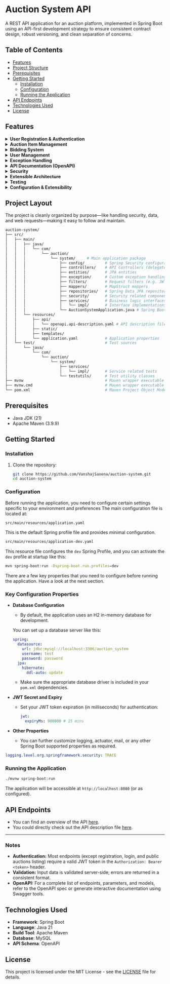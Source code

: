 # Auction System API

A REST API application for an auction platform, implemented in Spring Boot
using an API-first development strategy to ensure consistent contract design,
robust versioning, and clean separation of concerns.

## Table of Contents

- [Features](#features)
- [Project Structure](#project-layout)
- [Prerequisites](#prerequisites)
- [Getting Started](#getting-started)
  - [Installation](#installation)
  - [Configuration](#configuration)
  - [Running the Application](#running-the-application)
- [API Endpoints](#api-endpoints)
- [Technologies Used](#technologies-used)
- [License](#license)

## Features

<details>
  <summary><strong>User Registration & Authentication</strong></summary>
  <ul>
    <li>Secure user registration and login using username or email.</li>
    <li>JWT-based authentication for stateless and secure API access.</li>
    <li>Spring Security integration for robust authentication and authorization.</li>
  </ul>
</details>

<details>
  <summary><strong>Auction Item Management</strong></summary>
  <ul>
    <li>Create, read, update, and delete (CRUD) auction items.</li>
    <li>Retrieve details for individual auction items.</li>
    <li>List all available auction items.</li>
  </ul>
</details>

<details>
  <summary><strong>Bidding System</strong></summary>
  <ul>
    <li>Place bids on auction items.</li>
    <li>Track and retrieve all bids for a given item.</li>
    <li>Enforce business rules for bidding (e.g., only higher bids are accepted, auction deadlines).</li>
  </ul>
</details>

<details>
  <summary><strong>User Management</strong></summary>
  <ul>
    <li>Register new users and manage user profiles.</li>
    <li>Retrieve a list of all registered users (admin feature).</li>
  </ul>
</details>

<details>
  <summary><strong>Exception Handling</strong></summary>
  <ul>
    <li>Custom exception handling for clear, user-friendly error messages.</li>
  </ul>
</details>

<details>
  <summary><strong>API Documentation (OpenAPI)</strong></summary>
  <ul>
    <li>OpenAPI/Swagger specification provided for easy integration and testing.</li>
  </ul>
</details>

<details>
  <summary><strong>Security</strong></summary>
  <ul>
    <li>Password encoding and secure storage.</li>
    <li>Role-based access control for sensitive endpoints.</li>
    <li>JWT validation via request filters.</li>
  </ul>
</details>

<details>
  <summary><strong>Extensible Architecture</strong></summary>
  <ul>
    <li>Layered structure (Controllers, Services, Repositories) for maintainability.</li>
    <li>Use of MapStruct for DTO/entity mapping.</li>
  </ul>
</details>

<details>
  <summary><strong>Testing</strong></summary>
  <ul>
    <li>Unit and integration tests for core business logic and services.</li>
  </ul>
</details>

<details>
  <summary><strong>Configuration & Extensibility</strong></summary>
  <ul>
    <li>Externalized configuration via <code>application.yaml</code>.</li>
    <li>Easily switchable database and security settings.</li>
  </ul>
</details>

## Project Layout

The project is cleanly organized by purpose—like handling security, data, and
web requests—making it easy to follow and maintain.

```sh
auction-system/
├── src/
│   ├── main/
│   │   ├── java/
│   │   │   └── com/
│   │   │       └── auction/
│   │   │           └── system/     # Main application package
│   │   │               ├── config/         # Spring Security configuration classes
│   │   │               ├── controllers/    # API Controllers (delegates to generated interfaces)
│   │   │               ├── entities/       # JPA entities
│   │   │               ├── exception/      # Custom exception handling
│   │   │               ├── filters/        # Request filters (e.g. JWT authentication filter)
│   │   │               ├── mappers/        # MapStruct mappers
│   │   │               ├── repositories/   # Spring Data JPA repositories
│   │   │               ├── security/       # Security related components
│   │   │               ├── services/       # Business logic interfaces
│   │   │               │   └── impl/       # Interface implementations
│   │   │               └── AuctionSystemApplication.java # Spring Boot main class
│   │   └── resources/
│   │       ├── api/
│   │       │   └── openapi.api-description.yaml # API description file
│   │       ├── static/
│   │       ├── templates/
│   │       └── application.yaml            # Application properties
│   └── test/                               # Test sources
│       └── java/
│           └── com/
│               └── auction/
│                   └── system/
│                       ├── services/
│                       │   └── impl/       # Service related tests
│                       └── testutils/      # Test utility classes
├── mvnw                                    # Maven wrapper executable (Linux/MacOS)
├── mvnw.cmd                                # Maven wrapper executable (Windows)
└── pom.xml                                 # Maven Project Object Model
```

## Prerequisites

- Java JDK (21)
- Apache Maven (3.9.9)

## Getting Started

### Installation

1. Clone the repository:

   ```bash
   git clone https://github.com/VanshajSaxena/auction-system.git
   cd auction-system
   ```

### Configuration

Before running the application, you need to configure certain settings specific
to your environment and preferences The main configuration file is located
at:

```sh
src/main/resources/application.yaml
```

This is the default Spring profile file and provides minimal configuration.

```sh
src/main/resources/application-dev.yaml
```

This resource file configures the `dev` Spring Profile, and you can activate the `dev` profile at startup like this:

```sh
mvn spring-boot:run -Dspring-boot.run.profiles=dev
```

There are a few key properties that you need to configure before running the
application. Have a look at the next section.

### Key Configuration Properties

- **Database Configuration**

  - By default, the application uses an H2 in-memory database for development.

  You can set up a database server like this:

  ```yaml
  spring:
    datasource:
      url: jdbc:mysql://localhost:3306/auction_system
      username: test
      password: password
    jpa:
      hibernate:
        ddl-auto: update
  ```

  - Make sure the appropriate database driver is included in your `pom.xml` dependencies.

- **JWT Secret and Expiry**

  - Set your JWT token expiration (in milliseconds) for authentication:

    ```yaml
    jwt:
      expiryMs: 900000 # 15 mins
    ```

- **Other Properties**

  - You can further customize logging, actuator, mail, or any other Spring Boot
    supported properties as required.

```yaml
logging.level.org.springframework.security: TRACE
```

### Running the Application

```bash
./mvnw spring-boot:run
```

The application will be accessible at `http://localhost:8080` (or as configured).

## API Endpoints

- You can find an overview of the API [here](./docs/api/README.md).
- You could directly check out the API description file [here](./src/main/resources/api/openapi.api-description.yaml).

---

### Notes

- **Authentication:** Most endpoints (except registration, login, and public auctions listing) require a valid JWT token in the `Authorization: Bearer <token>` header.
- **Validation:** Input data is validated server-side; errors are returned in a consistent format.
- **OpenAPI:** For a complete list of endpoints, parameters, and models, refer to the OpenAPI spec or generate interactive documentation using Swagger tools.

## Technologies Used

- **Framework**: Spring Boot
- **Language**: Java 21
- **Build Tool**: Apache Maven
- **Database**: MySQL
- **API Schema**: OpenAPI

## License

This project is licensed under the MIT License - see the [LICENSE](./LICENSE) file for details.
